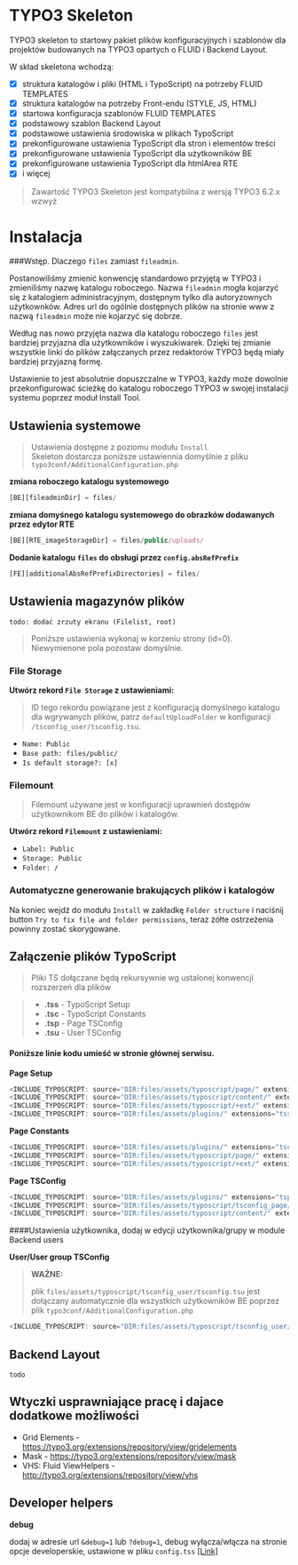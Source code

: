 TYPO3 Skeleton
=====

TYPO3 skeleton to startowy pakiet plików konfiguracyjnych i szablonów dla projektów budowanych na TYPO3 opartych o FLUID i Backend Layout.

W skład skeletona wchodzą:

- [x] struktura katalogów i pliki (HTML i TypoScript) na potrzeby FLUID TEMPLATES
- [x] struktura katalogów na potrzeby Front-endu (STYLE, JS, HTML)
- [x] startowa konfiguracja szablonów FLUID TEMPLATES
- [x] podstawowy szablon Backend Layout
- [x] podstawowe ustawienia środowiska w plikach TypoScript
- [x] prekonfigurowane ustawienia TypoScript dla stron i elementów treści
- [x] prekonfigurowane ustawienia TypoScript dla użytkowników BE
- [x] prekonfigurowane ustawienia TypoScript dla htmlArea RTE
- [x] i więcej

> Zawartość TYPO3 Skeleton jest kompatybilna z wersją TYPO3 6.2.x wzwyż

Instalacja
=====

###Wstęp. Dlaczego `files` zamiast `fileadmin`.

Postanowiliśmy zmienić konwencję standardowo przyjętą w TYPO3 i zmieniliśmy nazwę katalogu roboczego.
Nazwa `fileadmin` mogła kojarzyć się z katalogiem administracyjnym, dostępnym tylko dla autoryzownych
użytkownków. Adres url do ogólnie dostępnych plików na stronie www z nazwą `fileadmin` może nie kojarzyć się dobrze.

Według nas nowo przyjęta nazwa dla katalogu roboczego `files` jest bardziej przyjazna dla użytkowników i wyszukiwarek.
Dzięki tej zmianie wszystkie linki do plików załączanych przez redaktorów TYPO3 będą miały
bardziej przyjazną formę.

Ustawienie to jest absolutnie dopuszczalne w TYPO3, każdy może dowolnie przekonfigurować ścieżkę do katalogu roboczego TYPO3 w swojej instalacji systemu poprzez moduł Install Tool.



Ustawienia systemowe
-----

> Ustawienia dostępne z poziomu modułu `Install`  
> Skeleton dostarcza poniższe ustawiennia domyślnie z pliku `typo3conf/AdditionalConfiguration.php`

**zmiana roboczego katalogu systemowego**

```javascript
[BE][fileadminDir] = files/
```

**zmiana domyśnego katalogu systemowego do obrazków dodawanych przez edytor RTE**

```javascript
[BE][RTE_imageStorageDir] = files/public/uploads/
```

**Dodanie katalogu `files` do obsługi przez `config.absRefPrefix`**

```javascript
[FE][additionalAbsRefPrefixDirectories] = files/
```


Ustawienia magazynów plików
-----
`todo: dodać zrzuty ekranu (Filelist, root)`

> Poniższe ustawienia wykonaj w korzeniu strony (id=0).
> Niewymienone pola pozostaw domyślnie.

### File Storage

**Utwórz rekord `File Storage` z ustawieniami:**

> ID tego rekordu powiązane jest z konfiguracją domyślnego katalogu dla wgrywanych plików, patrz `defaultUploadFolder` w konfiguracji `/tsconfig_user/tsconfig.tsu`.

* `Name: Public`
* `Base path: files/public/`
* `Is default storage?: [x]`


### Filemount

> Filemount używane jest w konfiguracji uprawnień dostępów użytkownikom BE do plików i katalogów.

**Utwórz rekord `Filemount` z ustawieniami:**

* `Label: Public`
* `Storage: Public`
* `Folder: /`


### Automatyczne generowanie brakujących plików i katalogów

Na koniec wejdź do modułu `Install` w zakładkę `Folder structure` i naciśnij button `Try to fix file and folder permissions`,
teraz żółte ostrzeżenia powinny zostać skorygowane.


Załączenie plików TypoScript
-----

> Pliki TS dołączane będą rekursywnie wg ustalonej konwencji rozszerzeń dla plików

> - **.tss** - TypoScript Setup
> - **.tsc** - TypoScript Constants
> - **.tsp** - Page TSConfig
> - **.tsu** - User TSConfig

#### Poniższe linie kodu umieść w stronie głównej serwisu.

**Page Setup**

```javascript
<INCLUDE_TYPOSCRIPT: source="DIR:files/assets/typoscript/page/" extensions="tss">
<INCLUDE_TYPOSCRIPT: source="DIR:files/assets/typoscript/content/" extensions="tss">
<INCLUDE_TYPOSCRIPT: source="DIR:files/assets/typoscript/+ext/" extensions="tss">
<INCLUDE_TYPOSCRIPT: source="DIR:files/assets/plugins/" extensions="tss">
```

**Page Constants**

```javascript
<INCLUDE_TYPOSCRIPT: source="DIR:files/assets/plugins/" extensions="tsc">
<INCLUDE_TYPOSCRIPT: source="DIR:files/assets/typoscript/page/" extensions="tsc">
<INCLUDE_TYPOSCRIPT: source="DIR:files/assets/typoscript/+ext/" extensions="tsc">
```

**Page TSConfig**

```javascript
<INCLUDE_TYPOSCRIPT: source="DIR:files/assets/plugins/" extensions="tsp">
<INCLUDE_TYPOSCRIPT: source="DIR:files/assets/typoscript/tsconfig_page/" extensions="tsp">
<INCLUDE_TYPOSCRIPT: source="DIR:files/assets/typoscript/content/" extensions="tsp">
```

####Ustawienia użytkownika, dodaj w edycji użytkownika/grupy w module Backend users

**User/User group TSConfig**

> **WAŻNE:**
>
> plik `files/assets/typoscript/tsconfig_user/tsconfig.tsu` jest dołączany automatycznie dla wszystkich użytkowników BE
> poprzez plik `typo3conf/AdditionalConfiguration.php`

```javascript
<INCLUDE_TYPOSCRIPT: source="DIR:files/assets/typoscript/tsconfig_user/" extensions="tsu">
```


Backend Layout
-----
`todo`


Wtyczki usprawniające pracę i dajace dodatkowe możliwości
-----

* Grid Elements - https://typo3.org/extensions/repository/view/gridelements
* Mask - https://typo3.org/extensions/repository/view/mask
* VHS: Fluid ViewHelpers - http://typo3.org/extensions/repository/view/vhs


Developer helpers
-----


**debug**

dodaj w adresie url `&debug=1` lub `?debug=1`, debug wyłącza/włącza na stronie opcje developerskie, ustawione w pliku `config.tss` [[Link]](https://github.com/r4fx/t3-skeleton/blob/master/files/assets/typoscript/page/config.tss#L78)
